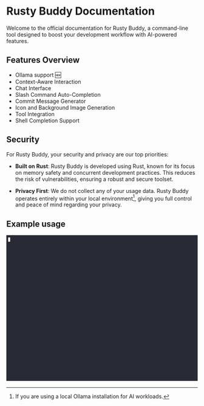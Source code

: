 # Rusty Buddy Documentation

Welcome to the official documentation for Rusty Buddy, a command-line tool designed to boost your development workflow with AI-powered features.

## Features Overview

- Ollama support 🆕
- Context-Aware Interaction
- Chat Interface
- Slash Command Auto-Completion
- Commit Message Generator
- Icon and Background Image Generation
- Tool Integration
- Shell Completion Support

## Security

For Rusty Buddy, your security and privacy are our top priorities:

- **Built on Rust**: Rusty Buddy is developed using Rust, known for its focus on memory safety and concurrent development practices. This reduces the risk of vulnerabilities, ensuring a robust and secure toolset.

- **Privacy First**: We do not collect any of your usage data. Rusty Buddy operates entirely within your local environment[^1], giving you full control and peace of mind regarding your privacy.

## Example usage

![CLI](quickstart.gif)
[^1]: If you are using a local Ollama installation for AI workloads.
